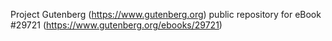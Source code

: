 Project Gutenberg (https://www.gutenberg.org) public repository for eBook #29721 (https://www.gutenberg.org/ebooks/29721)
